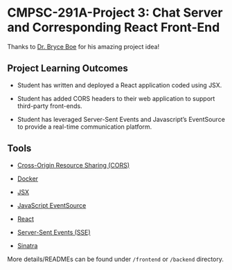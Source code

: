 # CMPSC-291A-Project 3: Chat Server and Corresponding React Front-End

Thanks to [Dr. Bryce Boe](https://sites.cs.ucsb.edu/~bboe/) for his amazing project idea! 

## Project Learning Outcomes
- Student has written and deployed a React application coded using JSX.

- Student has added CORS headers to their web application to support third-party front-ends.

- Student has leveraged Server-Sent Events and Javascript’s EventSource to provide a real-time communication platform.

## Tools
- [Cross-Origin Resource Sharing (CORS)](https://developer.mozilla.org/en-US/docs/Web/HTTP/CORS)

- [Docker](https://www.docker.com/products/docker-desktop)

- [JSX](https://reactjs.org/docs/introducing-jsx.html)

- [JavaScript EventSource](https://developer.mozilla.org/en-US/docs/Web/API/EventSource)

- [React](https://reactjs.org/)

- [Server-Sent Events (SSE)](https://www.w3.org/TR/eventsource/)

- [Sinatra](http://sinatrarb.com/)

More details/READMEs can be found under `/frontend` or `/backend` directory.